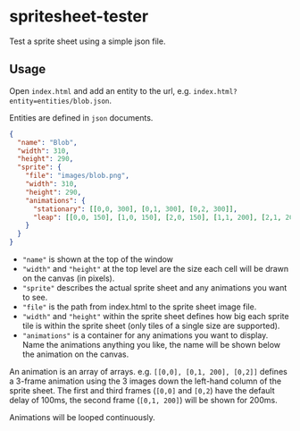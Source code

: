 spritesheet-tester
==================

Test a sprite sheet using a simple json file.

## Usage

Open `index.html` and add an entity to the url, e.g. `index.html?entity=entities/blob.json`.

Entities are defined in `json` documents.

```json
{
  "name": "Blob",
  "width": 310,
  "height": 290,
  "sprite": {
    "file": "images/blob.png",
    "width": 310,
    "height": 290,
    "animations": {
      "stationary": [[0,0, 300], [0,1, 300], [0,2, 300]],
      "leap": [[0,0, 150], [1,0, 150], [2,0, 150], [1,1, 200], [2,1, 200]]
    }
  }
}
```

 - `"name"` is shown at the top of the window
 - `"width"` and `"height"` at the top level are the size each cell will be drawn on the canvas (in pixels).
 - `"sprite"` describes the actual sprite sheet and any animations you want to see.
  - `"file"` is the path from index.html to the sprite sheet image file.
  - `"width"` and `"height"` within the sprite sheet defines how big each sprite tile is within the sprite sheet (only tiles of a single size are supported).
  - `"animations"` is a container for any animations you want to display. Name the animations anything you like, the name will be shown below the animation on the canvas.

An animation is an array of arrays. e.g. `[[0,0], [0,1, 200], [0,2]]` defines a 3-frame animation using the 3 images down the left-hand column of the sprite sheet. The first and third frames (`[0,0]` and `[0,2`) have the default delay of 100ms, the second frame (`[0,1, 200]`) will be shown for 200ms.

Animations will be looped continuously.
